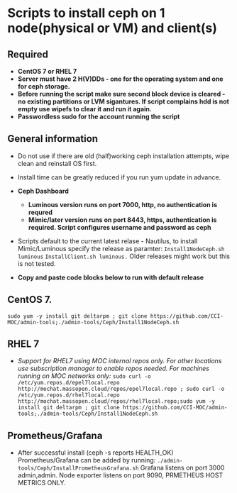 # Scripts to install ceph on 1 node(physical or VM) and client(s)
## Required
* **CentOS 7 or RHEL 7**
* **Server must have 2 H(V)DDs - one for the operating system and one for ceph storage.**
* **Before running the script make sure second block device is cleared - no existing partitions or LVM sigantures. If script complains hdd is not empty use wipefs to clear it and run it again.**
* **Passwordless sudo for the account running the script**

## General information
* Do not use if there are old (half)working ceph installation attempts, wipe clean and reinstall OS first.
* Install time can be greatly reduced if you run yum update in advance. 
* **Ceph Dashboard**
  - **Luminous version runs on port 7000, http, no authentication is requred**
  - **Mimic/later version runs on port 8443, https, authentication is required. Script configures username and password as ceph**

* Scripts default to the current latest relase - Nautilus, to install Mimic/Luminous specify the release as paramter:
   ```Install1NodeCeph.sh luminous```
   ```InstallClient.sh luminous.```
Older releases might work but this is not tested.

* **Copy and paste code blocks below to run with default release**


## CentOS 7.
```sudo yum -y install git deltarpm ; git clone https://github.com/CCI-MOC/admin-tools;./admin-tools/Ceph/Install1NodeCeph.sh```

## RHEL 7
* *Support for RHEL7 using MOC internal repos only. For other locations use subscription manager to enable repos needed. For machines running on MOC networks only:* 
```sudo curl -o /etc/yum.repos.d/epel7local.repo http://mochat.massopen.cloud/repos/epel7local.repo ; sudo curl -o /etc/yum.repos.d/rhel7local.repo http://mochat.massopen.cloud/repos/rhel7local.repo;sudo yum -y install git deltarpm ; git clone https://github.com/CCI-MOC/admin-tools;./admin-tools/Ceph/Install1NodeCeph.sh```

## Prometheus/Grafana
* After successful install (ceph -s reports HEALTH_OK) Prometheus/Grafana can be added by running:
```./admin-tools/Ceph/InstallPrometheusGrafana.sh``` Grafana listens on port 3000 admin,admin. Node exporter listens on port 9090, PRMETHEUS HOST METRICS ONLY.
